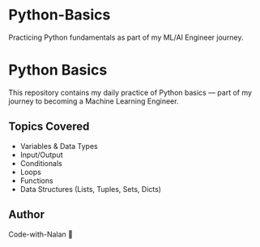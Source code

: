 # Python-Basics
Practicing Python fundamentals as part of my ML/AI Engineer journey.

# Python Basics
This repository contains my daily practice of Python basics — part of my journey to becoming a Machine Learning Engineer.

## Topics Covered
- Variables & Data Types
- Input/Output
- Conditionals
- Loops
- Functions
- Data Structures (Lists, Tuples, Sets, Dicts)

## Author
Code-with-Nalan 🚀

